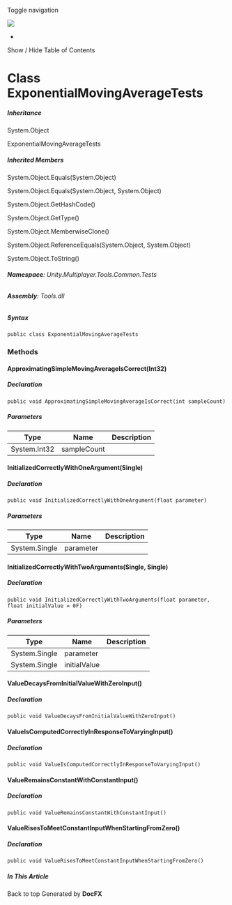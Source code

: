 <div id="wrapper">

<div>

<div class="container">

<div class="navbar-header">

Toggle navigation

<img src="../logo.svg" id="logo" class="svg" />

</div>

<div id="navbar" class="collapse navbar-collapse">

<div class="form-group">

</div>

</div>

</div>

<div class="subnav navbar navbar-default">

<div id="breadcrumb" class="container hide-when-search">

-   

</div>

</div>

</div>

<div class="container body-content hide-when-search" role="main">

<div class="sidenav hide-when-search">

Show / Hide Table of Contents

<div id="sidetoggle" class="sidetoggle collapse">

<div id="sidetoc">

</div>

</div>

</div>

<div class="article row grid-right">

<div class="col-md-10">

# Class ExponentialMovingAverageTests

<div class="markdown level0 summary">

</div>

<div class="markdown level0 conceptual">

</div>

<div class="inheritance">

##### Inheritance

<div class="level0">

System.Object

</div>

<div class="level1">

ExponentialMovingAverageTests

</div>

</div>

<div class="inheritedMembers">

##### Inherited Members

<div>

System.Object.Equals(System.Object)

</div>

<div>

System.Object.Equals(System.Object, System.Object)

</div>

<div>

System.Object.GetHashCode()

</div>

<div>

System.Object.GetType()

</div>

<div>

System.Object.MemberwiseClone()

</div>

<div>

System.Object.ReferenceEquals(System.Object, System.Object)

</div>

<div>

System.Object.ToString()

</div>

</div>

###### **Namespace**: Unity.Multiplayer.Tools.Common.Tests

###### **Assembly**: Tools.dll

##### Syntax

<div class="codewrapper">

``` lang-csharp
public class ExponentialMovingAverageTests
```

</div>

### Methods

#### ApproximatingSimpleMovingAverageIsCorrect(Int32)

<div class="markdown level1 summary">

</div>

<div class="markdown level1 conceptual">

</div>

##### Declaration

<div class="codewrapper">

``` lang-csharp
public void ApproximatingSimpleMovingAverageIsCorrect(int sampleCount)
```

</div>

##### Parameters

| Type         | Name        | Description |
|--------------|-------------|-------------|
| System.Int32 | sampleCount |             |

#### InitializedCorrectlyWithOneArgument(Single)

<div class="markdown level1 summary">

</div>

<div class="markdown level1 conceptual">

</div>

##### Declaration

<div class="codewrapper">

``` lang-csharp
public void InitializedCorrectlyWithOneArgument(float parameter)
```

</div>

##### Parameters

| Type          | Name      | Description |
|---------------|-----------|-------------|
| System.Single | parameter |             |

#### InitializedCorrectlyWithTwoArguments(Single, Single)

<div class="markdown level1 summary">

</div>

<div class="markdown level1 conceptual">

</div>

##### Declaration

<div class="codewrapper">

``` lang-csharp
public void InitializedCorrectlyWithTwoArguments(float parameter, float initialValue = 0F)
```

</div>

##### Parameters

| Type          | Name         | Description |
|---------------|--------------|-------------|
| System.Single | parameter    |             |
| System.Single | initialValue |             |

#### ValueDecaysFromInitialValueWithZeroInput()

<div class="markdown level1 summary">

</div>

<div class="markdown level1 conceptual">

</div>

##### Declaration

<div class="codewrapper">

``` lang-csharp
public void ValueDecaysFromInitialValueWithZeroInput()
```

</div>

#### ValueIsComputedCorrectlyInResponseToVaryingInput()

<div class="markdown level1 summary">

</div>

<div class="markdown level1 conceptual">

</div>

##### Declaration

<div class="codewrapper">

``` lang-csharp
public void ValueIsComputedCorrectlyInResponseToVaryingInput()
```

</div>

#### ValueRemainsConstantWithConstantInput()

<div class="markdown level1 summary">

</div>

<div class="markdown level1 conceptual">

</div>

##### Declaration

<div class="codewrapper">

``` lang-csharp
public void ValueRemainsConstantWithConstantInput()
```

</div>

#### ValueRisesToMeetConstantInputWhenStartingFromZero()

<div class="markdown level1 summary">

</div>

<div class="markdown level1 conceptual">

</div>

##### Declaration

<div class="codewrapper">

``` lang-csharp
public void ValueRisesToMeetConstantInputWhenStartingFromZero()
```

</div>

</div>

<div class="hidden-sm col-md-2" role="complementary">

<div class="sideaffix">

<div class="contribution">

</div>

##### In This Article

<div>

</div>

</div>

</div>

</div>

</div>

<div class="grad-bottom">

</div>

<div class="footer">

<div class="container">

Back to top Generated by **DocFX**

</div>

</div>

</div>
